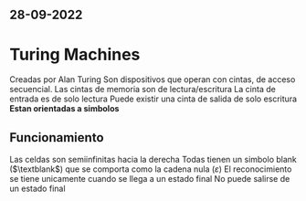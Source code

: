 28-09-2022
---
# Turing Machines

Creadas por Alan Turing
Son dispositivos que operan con cintas, de acceso secuencial.
Las cintas de memoria son de lectura/escritura
La cinta de entrada es de solo lectura
Puede existir una cinta de salida de solo escritura
**Estan orientadas a simbolos**

## Funcionamiento
Las celdas son semiinfinitas hacia la derecha
Todas tienen un simbolo blank ($\textblank$) que se comporta como la cadena nula ($\varepsilon$)
El reconocimiento se tiene unicamente cuando se llega a un estado final
No puede salirse de un estado final

